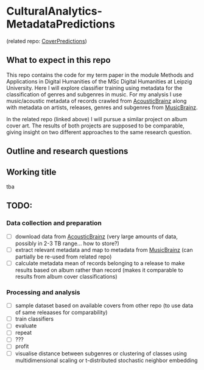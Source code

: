 # CulturalAnalytics-MetadataPredictions
(related repo: [CoverPredictions](https://github.com/nicobenz/CulturalAnalytics-CoverPredictions))
## What to expect in this repo
This repo contains the code for my term paper in the module Methods and Applications in Digital Humanities of the MSc Digital Humanities at Leipzig University. 
Here I will explore classifier training using metadata for the classification of genres and subgenres in music. 
For my analysis I use music/acoustic metadata of records crawled from [AcousticBrainz](https://acousticbrainz.org) along with metadata on artists, releases, genres and subgenres from [MusicBrainz](https://musicbrainz.org). 

In the related repo (linked above) I will pursue a similar project on album cover art. 
The results of both projects are supposed to be comparable, giving insight on two different approaches to the same research question.

## Outline and research questions

## Working title
tba
## TODO:
### Data collection and preparation
- [ ] download data from [AcousticBrainz](https://acousticbrainz.org) (very large amounts of data, possibly in 2-3 TB range... how to store?)
- [ ] extract relevant metadata and map to metadata from [MusicBrainz](https://musicbrainz.org) (can partially be re-used from related repo)
- [ ] calculate metadata mean of records belonging to a release to make results based on album rather than record (makes it comparable to results from album cover classifications)
### Processing and analysis
- [ ] sample dataset based on available covers from other repo (to use data of same releaases for comparability)
- [ ] train classifiers
- [ ] evaluate
- [ ] repeat
- [ ] ???
- [ ] profit
- [ ] visualise distance between subgenres or clustering of classes using multidimensional scaling or t-distributed stochastic neighbor embedding
